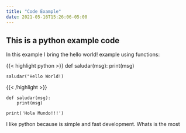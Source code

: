 ```yaml
---
title: "Code Example"
date: 2021-05-16T15:26:06-05:00
---
```


## This is a python example code

In this example I bring the hello world! example using functions:

{{< highlight python >}}
    def saludar(msg):
        print(msg)
    
    saludar("Hello World!)
{{< /highlight >}}

```python:saludar
def saludar(msg):
    print(msg)

print('Hola Mundo!!!')
```

I  like python because is simple and fast development. Whats is the most
